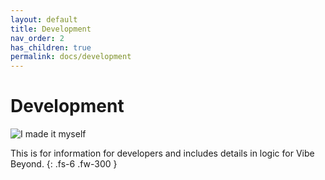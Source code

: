 ```yaml
---
layout: default
title: Development
nav_order: 2
has_children: true
permalink: docs/development
---
```


# Development

![I made it myself](https://media.tenor.com/FKkErYwJcxMAAAAC/pizza-invader-zim.gif)

This is for information for developers and includes details in logic for Vibe Beyond.
{: .fs-6 .fw-300 }